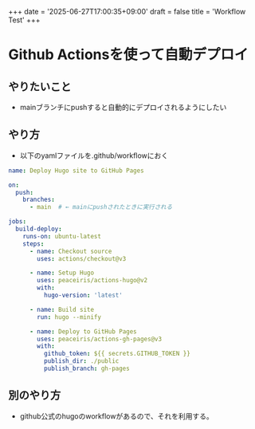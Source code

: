 +++
date = '2025-06-27T17:00:35+09:00'
draft = false
title = 'Workflow Test'
+++

# Github Actionsを使って自動デプロイ

## やりたいこと
- mainブランチにpushすると自動的にデプロイされるようにしたい 
## やり方
- 以下のyamlファイルを.github/workflowにおく
```yaml
name: Deploy Hugo site to GitHub Pages

on:
  push:
    branches:
      - main  # ← mainにpushされたときに実行される

jobs:
  build-deploy:
    runs-on: ubuntu-latest
    steps:
      - name: Checkout source
        uses: actions/checkout@v3

      - name: Setup Hugo
        uses: peaceiris/actions-hugo@v2
        with:
          hugo-version: 'latest'

      - name: Build site
        run: hugo --minify

      - name: Deploy to GitHub Pages
        uses: peaceiris/actions-gh-pages@v3
        with:
          github_token: ${{ secrets.GITHUB_TOKEN }}
          publish_dir: ./public
          publish_branch: gh-pages
```
## 別のやり方
- github公式のhugoのworkflowがあるので、それを利用する。
